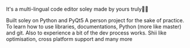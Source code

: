 It's a multi-lingual code editor soley made by yours truly🫠🫠

Built soley on Python and PyQt5
A person project for the sake of practice. To learn how to use libraries, documentations, Python (more like master) and git. 
Also to experience a bit of the dev process works. Shii like optimisation, cross platform support and many more
